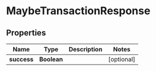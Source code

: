

# MaybeTransactionResponse


## Properties

| Name | Type | Description | Notes |
|------------ | ------------- | ------------- | -------------|
|**success** | **Boolean** |  |  [optional] |



